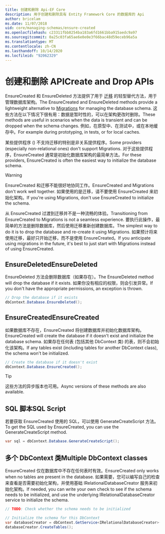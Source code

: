 ```yaml
---
title: 创建和删除 Api-EF Core
description: 用于创建和删除具有 Entity Framework Core 的数据库的 Api
author: bricelam
ms.date: 11/07/2018
uid: core/managing-schemas/ensure-created
ms.openlocfilehash: c23311fbb8254ba183a6fd1661bba915aedc9a97
ms.sourcegitcommit: 0a25c03fa65ae6e0e0e3f66bac48d59eceb96a5a
ms.translationtype: MT
ms.contentlocale: zh-CN
ms.lasthandoff: 10/14/2020
ms.locfileid: "92062329"
---
```

# <a name="create-and-drop-apis"></a><span data-ttu-id="0b4ac-103">创建和删除 API</span><span class="sxs-lookup"><span data-stu-id="0b4ac-103">Create and Drop APIs</span></span>

<span data-ttu-id="0b4ac-104">EnsureCreated 和 EnsureDeleted 方法提供了用于 [迁移](xref:core/managing-schemas/migrations/index) 的轻型替代方法，用于管理数据库架构。</span><span class="sxs-lookup"><span data-stu-id="0b4ac-104">The EnsureCreated and EnsureDeleted methods provide a lightweight alternative to [Migrations](xref:core/managing-schemas/migrations/index) for managing the database schema.</span></span> <span data-ttu-id="0b4ac-105">这些方法在以下情况下很有用：数据是暂时性的，可以在架构更改时删除。</span><span class="sxs-lookup"><span data-stu-id="0b4ac-105">These methods are useful in scenarios when the data is transient and can be dropped when the schema changes.</span></span> <span data-ttu-id="0b4ac-106">例如，在原型中、在测试中，或在本地缓存中。</span><span class="sxs-lookup"><span data-stu-id="0b4ac-106">For example during prototyping, in tests, or for local caches.</span></span>

<span data-ttu-id="0b4ac-107">某些提供程序 () 不支持迁移的特别是非关系提供程序。</span><span class="sxs-lookup"><span data-stu-id="0b4ac-107">Some providers (especially non-relational ones) don't support Migrations.</span></span> <span data-ttu-id="0b4ac-108">对于这些提供程序，EnsureCreated 通常是初始化数据库架构的最简单方法。</span><span class="sxs-lookup"><span data-stu-id="0b4ac-108">For these providers, EnsureCreated is often the easiest way to initialize the database schema.</span></span>

> [!WARNING]
> <span data-ttu-id="0b4ac-109">EnsureCreated 和迁移不能很好地协同工作。</span><span class="sxs-lookup"><span data-stu-id="0b4ac-109">EnsureCreated and Migrations don't work well together.</span></span> <span data-ttu-id="0b4ac-110">如果使用的是迁移，请不要使用 EnsureCreated 来初始化架构。</span><span class="sxs-lookup"><span data-stu-id="0b4ac-110">If you're using Migrations, don't use EnsureCreated to initialize the schema.</span></span>

<span data-ttu-id="0b4ac-111">从 EnsureCreated 过渡到迁移并不是一种流畅的体验。</span><span class="sxs-lookup"><span data-stu-id="0b4ac-111">Transitioning from EnsureCreated to Migrations is not a seamless experience.</span></span> <span data-ttu-id="0b4ac-112">要执行此操作，最简单的方法是删除数据库，然后使用迁移重新创建数据库。</span><span class="sxs-lookup"><span data-stu-id="0b4ac-112">The simplest way to do it is to drop the database and re-create it using Migrations.</span></span> <span data-ttu-id="0b4ac-113">如果预计将来使用迁移，最好只开始迁移，而不是使用 EnsureCreated。</span><span class="sxs-lookup"><span data-stu-id="0b4ac-113">If you anticipate using migrations in the future, it's best to just start with Migrations instead of using EnsureCreated.</span></span>

## <a name="ensuredeleted"></a><span data-ttu-id="0b4ac-114">EnsureDeleted</span><span class="sxs-lookup"><span data-stu-id="0b4ac-114">EnsureDeleted</span></span>

<span data-ttu-id="0b4ac-115">EnsureDeleted 方法会删除数据库（如果存在）。</span><span class="sxs-lookup"><span data-stu-id="0b4ac-115">The EnsureDeleted method will drop the database if it exists.</span></span> <span data-ttu-id="0b4ac-116">如果你没有相应的权限，则会引发异常。</span><span class="sxs-lookup"><span data-stu-id="0b4ac-116">If you don't have the appropriate permissions, an exception is thrown.</span></span>

```csharp
// Drop the database if it exists
dbContext.Database.EnsureDeleted();
```

## <a name="ensurecreated"></a><span data-ttu-id="0b4ac-117">EnsureCreated</span><span class="sxs-lookup"><span data-stu-id="0b4ac-117">EnsureCreated</span></span>

<span data-ttu-id="0b4ac-118">如果数据库不存在，EnsureCreated 将创建数据库并初始化数据库架构。</span><span class="sxs-lookup"><span data-stu-id="0b4ac-118">EnsureCreated will create the database if it doesn't exist and initialize the database schema.</span></span> <span data-ttu-id="0b4ac-119">如果存在任何表 (包括其他 DbContext 类) 的表，则不会初始化该架构。</span><span class="sxs-lookup"><span data-stu-id="0b4ac-119">If any tables exist (including tables for another DbContext class), the schema won't be initialized.</span></span>

```csharp
// Create the database if it doesn't exist
dbContext.Database.EnsureCreated();
```

> [!TIP]
> <span data-ttu-id="0b4ac-120">这些方法的异步版本也可用。</span><span class="sxs-lookup"><span data-stu-id="0b4ac-120">Async versions of these methods are also available.</span></span>

## <a name="sql-script"></a><span data-ttu-id="0b4ac-121">SQL 脚本</span><span class="sxs-lookup"><span data-stu-id="0b4ac-121">SQL Script</span></span>

<span data-ttu-id="0b4ac-122">若要获取 EnsureCreated 使用的 SQL，可以使用 GenerateCreateScript 方法。</span><span class="sxs-lookup"><span data-stu-id="0b4ac-122">To get the SQL used by EnsureCreated, you can use the GenerateCreateScript method.</span></span>

```csharp
var sql = dbContext.Database.GenerateCreateScript();
```

## <a name="multiple-dbcontext-classes"></a><span data-ttu-id="0b4ac-123">多个 DbContext 类</span><span class="sxs-lookup"><span data-stu-id="0b4ac-123">Multiple DbContext classes</span></span>

<span data-ttu-id="0b4ac-124">EnsureCreated 仅在数据库中不存在任何表时有效。</span><span class="sxs-lookup"><span data-stu-id="0b4ac-124">EnsureCreated only works when no tables are present in the database.</span></span> <span data-ttu-id="0b4ac-125">如果需要，您可以编写自己的检查来查看是否需要初始化架构，并使用基础 IRelationalDatabaseCreator 服务来初始化架构。</span><span class="sxs-lookup"><span data-stu-id="0b4ac-125">If needed, you can write your own check to see if the schema needs to be initialized, and use the underlying IRelationalDatabaseCreator service to initialize the schema.</span></span>

```csharp
// TODO: Check whether the schema needs to be initialized

// Initialize the schema for this DbContext
var databaseCreator = dbContext.GetService<IRelationalDatabaseCreator>();
databaseCreator.CreateTables();
```
